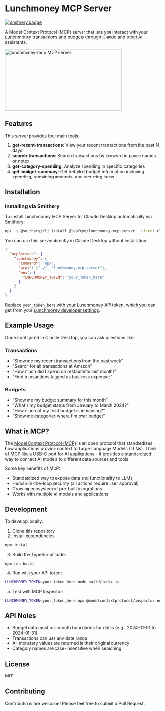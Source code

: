# Lunchmoney MCP Server

[![smithery badge](https://smithery.ai/badge/@leafeye/lunchmoney-mcp-server)](https://smithery.ai/server/@leafeye/lunchmoney-mcp-server)

A Model Context Protocol (MCP) server that lets you interact with your [Lunchmoney](https://lunchmoney.app) transactions and budgets through Claude and other AI assistants.

<a href="https://glama.ai/mcp/servers/3t8spwi9q7"><img width="380" height="200" src="https://glama.ai/mcp/servers/3t8spwi9q7/badge" alt="lunchmoney-mcp MCP server" /></a>

## Features

This server provides four main tools:

1. **get-recent-transactions**: View your recent transactions from the past N days
2. **search-transactions**: Search transactions by keyword in payee names or notes
3. **get-category-spending**: Analyze spending in specific categories
4. **get-budget-summary**: Get detailed budget information including spending, remaining amounts, and recurring items

## Installation

### Installing via Smithery

To install Lunchmoney MCP Server for Claude Desktop automatically via [Smithery](https://smithery.ai/server/@leafeye/lunchmoney-mcp-server):

```bash
npx -y @smithery/cli install @leafeye/lunchmoney-mcp-server --client claude
```

You can use this server directly in Claude Desktop without installation:

```json
{
  "mcpServers": {
    "lunchmoney": {
      "command": "npx",
      "args": ["-y", "lunchmoney-mcp-server"],
      "env": {
        "LUNCHMONEY_TOKEN": "your_token_here"
      }
    }
  }
}
```

Replace `your_token_here` with your Lunchmoney API token, which you can get from your [Lunchmoney developer settings](https://my.lunchmoney.app/developers).

## Example Usage

Once configured in Claude Desktop, you can ask questions like:

### Transactions
- "Show me my recent transactions from the past week"
- "Search for all transactions at Amazon"
- "How much did I spend on restaurants last month?"
- "Find transactions tagged as business expenses"

### Budgets
- "Show me my budget summary for this month"
- "What's my budget status from January to March 2024?"
- "How much of my food budget is remaining?"
- "Show me categories where I'm over budget"



## What is MCP?

The [Model Context Protocol (MCP)](https://modelcontextprotocol.io) is an open protocol that standardizes how applications provide context to Large Language Models (LLMs). Think of MCP like a USB-C port for AI applications - it provides a standardized way to connect AI models to different data sources and tools.

Some key benefits of MCP:
- Standardized way to expose data and functionality to LLMs
- Human-in-the-loop security (all actions require user approval)
- Growing ecosystem of pre-built integrations
- Works with multiple AI models and applications

## Development

To develop locally:

1. Clone this repository
2. Install dependencies:
```bash
npm install
```

3. Build the TypeScript code:
```bash
npm run build
```

4. Run with your API token:
```bash
LUNCHMONEY_TOKEN=your_token_here node build/index.js
```

5. Test with MCP Inspector:
```bash
LUNCHMONEY_TOKEN=your_token_here npx @modelcontextprotocol/inspector node build/index.js
```

## API Notes

- Budget data must use month boundaries for dates (e.g., 2024-01-01 to 2024-01-31)
- Transactions can use any date range
- All monetary values are returned in their original currency
- Category names are case-insensitive when searching

## License

MIT

## Contributing

Contributions are welcome! Please feel free to submit a Pull Request.
